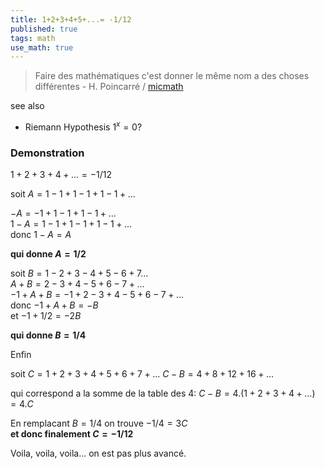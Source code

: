 ```yaml
---
title: 1+2+3+4+5+...= -1/12
published: true
tags: math
use_math: true
---
```

> Faire des mathématiques c'est donner le même nom a des choses différentes - H. Poincarré / [micmath](https://www.youtube.com/watch?v=xqTWRtNDO3U)

see also
- Riemann Hypothesis $1^x = 0 ?$


### Demonstration
$1+2+3+4+...=-1/12$

soit $A=1-1+1-1+1-1+...$

$-A = -1+1-1+1-1+...$  
$1-A = 1-1+1-1+1-1+...$  
donc $1-A=A$

**qui donne $A=1/2$**

soit $B=1-2+3-4+5-6+7...$  
$A+B = 2-3+4-5+6-7+...$  
$-1+A+B=-1+2-3+4-5+6-7+...$  
donc $-1+A+B=-B$  
et $-1+1/2=-2B$  

**qui donne $B=1/4$**

Enfin

soit $C=1+2+3+4+5+6+7+...$
$C-B=4+8+12+16+...$

qui correspond a la somme de la table des 4:
$C-B=4.(1+2+3+4+...) = 4.C$

En remplacant $B=1/4$ on trouve $-1/4 = 3C$  
**et donc finalement $C=-1/12$**

Voila, voila, voila... on est pas plus avancé.